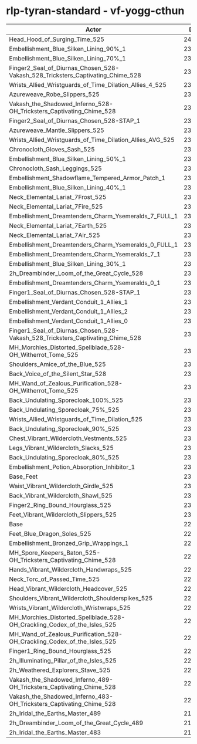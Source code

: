 # rlp-tyran-standard - vf-yogg-cthun
| Actor | DPS | Increase |
|---|:---:|:---:|
|Head_Hood_of_Surging_Time_525|240045|4.38%|
|Embellishment_Blue_Silken_Lining_90%_1|234609|2.01%|
|Embellishment_Blue_Silken_Lining_70%_1|233660|1.60%|
|Finger2_Seal_of_Diurnas_Chosen_528-Vakash_528_Tricksters_Captivating_Chime_528|233539|1.55%|
|Wrists_Allied_Wristguards_of_Time_Dilation_Allies_4_525|233477|1.52%|
|Azureweave_Robe_Slippers_525|233250|1.42%|
|Vakash_the_Shadowed_Inferno_528-OH_Tricksters_Captivating_Chime_528|232979|1.30%|
|Finger2_Seal_of_Diurnas_Chosen_528-STAP_1|232943|1.29%|
|Azureweave_Mantle_Slippers_525|232806|1.23%|
|Wrists_Allied_Wristguards_of_Time_Dilation_Allies_AVG_525|232774|1.21%|
|Chronocloth_Gloves_Sash_525|232593|1.14%|
|Embellishment_Blue_Silken_Lining_50%_1|232524|1.11%|
|Chronocloth_Sash_Leggings_525|232463|1.08%|
|Embellishment_Shadowflame_Tempered_Armor_Patch_1|232399|1.05%|
|Embellishment_Blue_Silken_Lining_40%_1|232068|0.91%|
|Neck_Elemental_Lariat_7Frost_525|232000|0.88%|
|Neck_Elemental_Lariat_7Fire_525|231976|0.87%|
|Embellishment_Dreamtenders_Charm_Ysemeralds_7_FULL_1|231939|0.85%|
|Neck_Elemental_Lariat_7Earth_525|231789|0.79%|
|Neck_Elemental_Lariat_7Air_525|231771|0.78%|
|Embellishment_Dreamtenders_Charm_Ysemeralds_0_FULL_1|231630|0.72%|
|Embellishment_Dreamtenders_Charm_Ysemeralds_7_1|231610|0.71%|
|Embellishment_Blue_Silken_Lining_30%_1|231583|0.70%|
|2h_Dreambinder_Loom_of_the_Great_Cycle_528|231167|0.52%|
|Embellishment_Dreamtenders_Charm_Ysemeralds_0_1|231096|0.49%|
|Finger1_Seal_of_Diurnas_Chosen_528-STAP_1|231046|0.46%|
|Embellishment_Verdant_Conduit_1_Allies_1|231017|0.45%|
|Embellishment_Verdant_Conduit_1_Allies_2|230971|0.43%|
|Embellishment_Verdant_Conduit_1_Allies_0|230860|0.38%|
|Finger1_Seal_of_Diurnas_Chosen_528-Vakash_528_Tricksters_Captivating_Chime_528|230798|0.36%|
|MH_Morchies_Distorted_Spellblade_528-OH_Witherrot_Tome_525|230787|0.35%|
|Shoulders_Amice_of_the_Blue_525|230731|0.33%|
|Back_Voice_of_the_Silent_Star_528|230658|0.29%|
|MH_Wand_of_Zealous_Purification_528-OH_Witherrot_Tome_525|230613|0.28%|
|Back_Undulating_Sporecloak_100%_525|230601|0.27%|
|Back_Undulating_Sporecloak_75%_525|230562|0.25%|
|Wrists_Allied_Wristguards_of_Time_Dilation_525|230509|0.23%|
|Back_Undulating_Sporecloak_90%_525|230438|0.20%|
|Chest_Vibrant_Wildercloth_Vestments_525|230427|0.19%|
|Legs_Vibrant_Wildercloth_Slacks_525|230382|0.17%|
|Back_Undulating_Sporecloak_80%_525|230366|0.17%|
|Embellishment_Potion_Absorption_Inhibitor_1|230216|0.10%|
|Base_Feet|230146|0.07%|
|Waist_Vibrant_Wildercloth_Girdle_525|230077|0.04%|
|Back_Vibrant_Wildercloth_Shawl_525|230061|0.04%|
|Finger2_Ring_Bound_Hourglass_525|230014|0.01%|
|Feet_Vibrant_Wildercloth_Slippers_525|230003|0.01%|
|Base|229980|0.00%|
|Feet_Blue_Dragon_Soles_525|229937|-0.02%|
|Embellishment_Bronzed_Grip_Wrappings_1|229932|-0.02%|
|MH_Spore_Keepers_Baton_525-OH_Tricksters_Captivating_Chime_528|229926|-0.02%|
|Hands_Vibrant_Wildercloth_Handwraps_525|229867|-0.05%|
|Neck_Torc_of_Passed_Time_525|229826|-0.07%|
|Head_Vibrant_Wildercloth_Headcover_525|229730|-0.11%|
|Shoulders_Vibrant_Wildercloth_Shoulderspikes_525|229714|-0.12%|
|Wrists_Vibrant_Wildercloth_Wristwraps_525|229643|-0.15%|
|MH_Morchies_Distorted_Spellblade_528-OH_Crackling_Codex_of_the_Isles_525|229373|-0.26%|
|MH_Wand_of_Zealous_Purification_528-OH_Crackling_Codex_of_the_Isles_525|229271|-0.31%|
|Finger1_Ring_Bound_Hourglass_525|228867|-0.48%|
|2h_Illuminating_Pillar_of_the_Isles_525|228502|-0.64%|
|2h_Weathered_Explorers_Stave_525|228080|-0.83%|
|Vakash_the_Shadowed_Inferno_489-OH_Tricksters_Captivating_Chime_528|223911|-2.64%|
|Vakash_the_Shadowed_Inferno_483-OH_Tricksters_Captivating_Chime_528|222890|-3.08%|
|2h_Iridal_the_Earths_Master_489|219271|-4.66%|
|2h_Dreambinder_Loom_of_the_Great_Cycle_489|218695|-4.91%|
|2h_Iridal_the_Earths_Master_483|217864|-5.27%|

